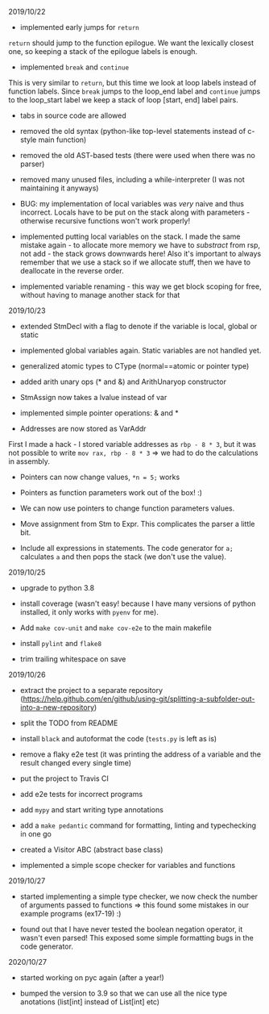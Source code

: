 2019/10/22

* implemented early jumps for `return`

`return` should jump to the function epilogue. We want the lexically closest one,
so keeping a stack of the epilogue labels is enough.

* implemented `break` and `continue`

This is very similar to `return`, but this time we look at loop labels instead of function labels.
Since `break` jumps to the loop_end label and `continue` jumps to the loop_start label we keep
a stack of loop [start, end] label pairs.

* tabs in source code are allowed

* removed the old syntax (python-like top-level statements instead of c-style main function)

* removed the old AST-based tests (there were used when there was no parser)

* removed many unused files, including a while-interpreter (I was not maintaining it anyways)

* BUG: my implementation of local variables was *very* naive and thus incorrect. Locals have to be put on the stack along with parameters - otherwise recursive functions won't work properly!

* implemented putting local variables on the stack.
I made the same mistake again - to allocate more memory we have to *substract* from rsp, not add - the stack grows downwards here!
Also it's important to always remember that we use a stack so if we allocate stuff, then we have to deallocate in the reverse order.

* implemented variable renaming - this way we get block scoping for free, without having to manage another stack for that

2019/10/23

* extended StmDecl with a flag to denote if the variable is local, global or static

* implemented global variables again. Static variables are not handled yet.

* generalized atomic types to CType (normal==atomic or pointer type)

* added arith unary ops (* and &) and ArithUnaryop constructor

* StmAssign now takes a lvalue instead of var

* implemented simple pointer operations: & and *

* Addresses are now stored as VarAddr

First I made a hack - I stored variable addresses as `rbp - 8 * 3`, but it was not possible to write
`mov rax, rbp - 8 * 3` => we had to do the calculations in assembly.

* Pointers can now change values, `*n = 5;` works

* Pointers as function parameters work out of the box! :)

* We can now use pointers to change function parameters values.

* Move assignment from Stm to Expr. This complicates the parser a little bit.

* Include all expressions in statements. The code generator for `a;`
calculates `a` and then pops the stack (we don't use the value).

2019/10/25

* upgrade to python 3.8

* install coverage (wasn't easy! because I have many versions of python installed, it only works with `pyenv` for me).
* Add `make cov-unit` and `make cov-e2e` to the main makefile

* install `pylint` and `flake8`
- trim trailing whitespace on save

2019/10/26

* extract the project to a separate repository (https://help.github.com/en/github/using-git/splitting-a-subfolder-out-into-a-new-repository)

* split the TODO from README

* install `black` and autoformat the code (`tests.py` is left as is)

* remove a flaky e2e test (it was printing the address of a variable and the result changed every single time)

* put the project to Travis CI

* add e2e tests for incorrect programs

* add `mypy` and start writing type annotations

* add a `make pedantic` command for formatting, linting and typechecking in one go

* created a Visitor ABC (abstract base class)

* implemented a simple scope checker for variables and functions

2019/10/27

* started implementing a simple type checker, we now check the number of arguments passed to functions => this found some mistakes in our example programs (ex17-19) :)

* found out that I have never tested the boolean negation operator, it wasn't even parsed! This exposed some simple formatting bugs in the code generator.

2020/10/27

* started working on pyc again (after a year!)

* bumped the version to 3.9 so that we can use all the nice type anotations (list[int] instead of List[int] etc)